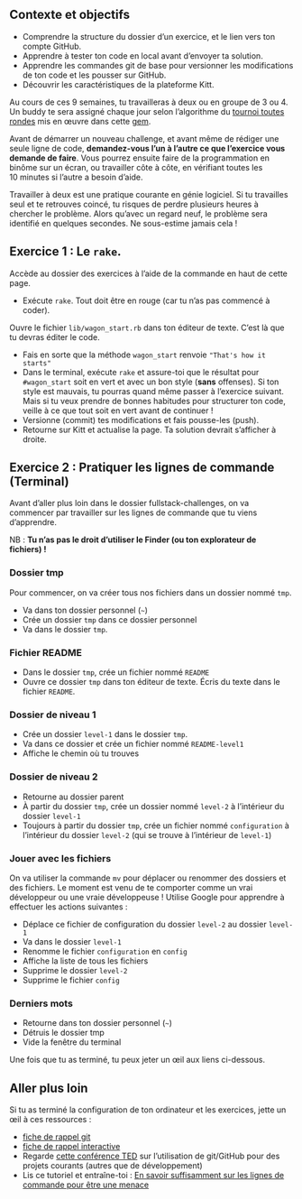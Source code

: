 ## Contexte et objectifs

- Comprendre la structure du dossier d’un exercice, et le lien vers ton compte GitHub.
- Apprendre à tester ton code en local avant d’envoyer ta solution.
- Apprendre les commandes git de base pour versionner les modifications de ton code et les pousser sur GitHub.
- Découvrir les caractéristiques de la plateforme Kitt.

Au cours de ces 9 semaines, tu travailleras à deux ou en groupe de 3 ou 4. Un buddy te sera assigné chaque jour selon l’algorithme du [tournoi toutes rondes](https://fr.wikipedia.org/wiki/Tournoi_toutes_rondes) mis en œuvre dans cette [gem](https://github.com/ssaunier/round_robin_tournament).

Avant de démarrer un nouveau challenge, et avant même de rédiger une seule ligne de code, **demandez-vous l’un à l’autre ce que l’exercice vous demande de faire**. Vous pourrez ensuite faire de la programmation en binôme sur un écran, ou travailler côte à côte, en vérifiant toutes les 10 minutes si l’autre a besoin d’aide.

Travailler à deux est une pratique courante en génie logiciel. Si tu travailles seul et te retrouves coincé, tu risques de perdre plusieurs heures à chercher le problème. Alors qu’avec un regard neuf, le problème sera identifié en quelques secondes. Ne sous-estime jamais cela !

## Exercice 1 : Le `rake`.

Accède au dossier des exercices à l’aide de la commande en haut de cette page.

- Exécute `rake`. Tout doit être en rouge (car tu n’as pas commencé à coder).

Ouvre le fichier `lib/wagon_start.rb` dans ton éditeur de texte. C’est là que tu devras éditer le code.

- Fais en sorte que la méthode `wagon_start` renvoie `"That's how it starts"`
- Dans le terminal, exécute `rake` et assure-toi que le résultat pour `#wagon_start` soit en vert et avec un bon style (**sans** offenses). Si ton style est mauvais, tu pourras quand même passer à l’exercice suivant. Mais si tu veux prendre de bonnes habitudes pour structurer ton code, veille à ce que tout soit en vert avant de continuer !
- Versionne (commit) tes modifications et fais pousse-les (push).
- Retourne sur Kitt et actualise la page. Ta solution devrait s’afficher à droite.

## Exercice 2 : Pratiquer les lignes de commande (Terminal)

Avant d’aller plus loin dans le dossier fullstack-challenges, on va commencer par travailler sur les lignes de commande que tu viens d’apprendre.

NB : **Tu n’as pas le droit d’utiliser le Finder (ou ton explorateur de fichiers) !**

### Dossier tmp

Pour commencer, on va créer tous nos fichiers dans un dossier nommé `tmp`.

- Va dans ton dossier personnel (`~`)
- Crée un dossier `tmp` dans ce dossier personnel
- Va dans le dossier `tmp`.

### Fichier README

- Dans le dossier `tmp`, crée un fichier nommé `README`
- Ouvre ce dossier `tmp` dans ton éditeur de texte. Écris du texte dans le fichier `README`.

### Dossier de niveau 1

- Crée un dossier `level-1` dans le dossier `tmp`.
- Va dans ce dossier et crée un fichier nommé `README-level1`
- Affiche le chemin où tu trouves

### Dossier de niveau 2

- Retourne au dossier parent
- À partir du dossier `tmp`, crée un dossier nommé `level-2` à l’intérieur du dossier `level-1`
- Toujours à partir du dossier `tmp`, crée un fichier nommé `configuration` à l’intérieur du dossier `level-2` (qui se trouve à l’intérieur de `level-1`)

### Jouer avec les fichiers

On va utiliser la commande `mv` pour déplacer ou renommer des dossiers et des fichiers.
Le moment est venu de te comporter comme un vrai développeur ou une vraie développeuse ! Utilise Google pour apprendre à effectuer les actions suivantes :
- Déplace ce fichier de configuration du dossier `level-2` au dossier `level-1`
- Va dans le dossier `level-1`
- Renomme le fichier `configuration` en `config`
- Affiche la liste de tous les fichiers
- Supprime le dossier `level-2`
- Supprime le fichier `config`

### Derniers mots

- Retourne dans ton dossier personnel (`~`)
- Détruis le dossier tmp
- Vide la fenêtre du terminal

Une fois que tu as terminé, tu peux jeter un œil aux liens ci-dessous.

## Aller plus loin

Si tu as terminé la configuration de ton ordinateur et les exercices, jette un œil à ces ressources :
- [fiche de rappel git](http://rogerdudler.github.io/git-guide/files/git_cheat_sheet.pdf)
- [fiche de rappel interactive](http://www.ndpsoftware.com/git-cheatsheet.html)
- Regarde [cette conférence TED](http://www.ted.com/talks/clay_shirky_how_the_internet_will_one_day_transform_government.html) sur l’utilisation de git/GitHub pour des projets courants (autres que de développement)
- Lis ce tutoriel et entraîne-toi : [En savoir suffisamment sur les lignes de commande pour être une menace](http://www.learnenough.com/command-line/)

